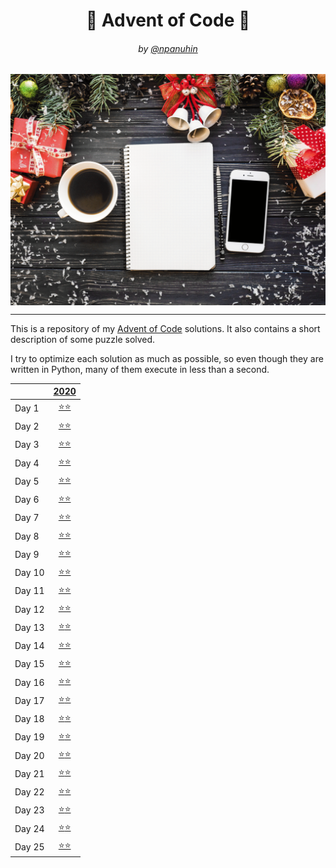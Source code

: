 <h1 align="center">🎄 Advent of Code 🎄</h1>
<h6 align="center">by <a href="https://github.com/npanuhin">@npanuhin</a></h6>

<img alt="" src="docs/AoC.gif" align="center">

---

This is a repository of my [Advent of Code](https://adventofcode.com "Visit adventofcode.com") solutions. It also contains a short description of some puzzle solved.

I try to optimize each solution as much as possible, so even though they are written in Python, many of them execute in less than a second.

|         |                       [2020](./2020)                        |
|---------|:-----------------------------------------------------------:|
| Day 1   | [⭐⭐](./2020/Day%2001)                                      |
| Day 2   | [⭐⭐](./2020/Day%2002)                                      |
| Day 3   | [⭐⭐](./2020/Day%2003)                                      |
| Day 4   | [⭐⭐](./2020/Day%2004)                                      |
| Day 5   | [⭐⭐](./2020/Day%2005)                                      |
| Day 6   | [⭐⭐](./2020/Day%2006)                                      |
| Day 7   | [⭐⭐](./2020/Day%2007)                                      |
| Day 8   | [⭐⭐](./2020/Day%2008)                                      |
| Day 9   | [⭐⭐](./2020/Day%2009)                                      |
| Day 10  | [⭐⭐](./2020/Day%2010)                                      |
| Day 11  | [⭐⭐](./2020/Day%2011)                                      |
| Day 12  | [⭐⭐](./2020/Day%2012)                                      |
| Day 13  | [⭐](./2020/Day%2013/part1.py)[⭐](./2020/Day%2013/part2.py) |
| Day 14  | [⭐⭐](./2020/Day%2014)                                      |
| Day 15  | [⭐⭐](./2020/Day%2015)                                      |
| Day 16  | [⭐](./2020/Day%2016/part1.py)[⭐](./2020/Day%2016/part2.py) |
| Day 17  | [⭐](./2020/Day%2017/part1.py)[⭐](./2020/Day%2017/part2.py) |
| Day 18  | [⭐](./2020/Day%2018/part1.py)[⭐](./2020/Day%2018/part2.py) |
| Day 19  | [⭐](./2020/Day%2019/part1.py)[⭐](./2020/Day%2019/part2.py) |
| Day 20  | [⭐](./2020/Day%2020/part1.py)[⭐](./2020/Day%2020/part2.py) |
| Day 21  | [⭐](./2020/Day%2021/part1.py)[⭐](./2020/Day%2021/part2.py) |
| Day 22  | [⭐](./2020/Day%2022/part1.py)[⭐](./2020/Day%2022/part2.py) |
| Day 23  | [⭐](./2020/Day%2023/part1.py)[⭐](./2020/Day%2023/part2.py) |
| Day 24  | [⭐](./2020/Day%2024/part1.py)[⭐](./2020/Day%2024/part2.py) |
| Day 25  | [⭐⭐](./2020/Day%2024/part1.py)                             |
